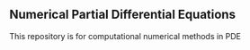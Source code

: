 ## Numerical Partial Differential Equations
This repository is for computational numerical methods in PDE
